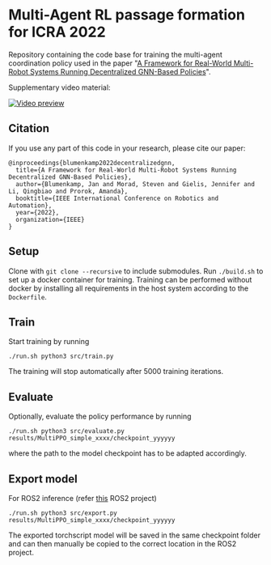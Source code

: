 # Multi-Agent RL passage formation for ICRA 2022
Repository containing the code base for training the multi-agent coordination policy used in the paper "[A Framework for Real-World Multi-Robot Systems Running Decentralized GNN-Based Policies](https://arxiv.org/abs/2111.01777)".

Supplementary video material:

[![Video preview](https://img.youtube.com/vi/COh-WLn4iO4/0.jpg)](https://www.youtube.com/watch?v=COh-WLn4iO4)

## Citation
If you use any part of this code in your research, please cite our paper:

```
@inproceedings{blumenkamp2022decentralizedgnn,
  title={A Framework for Real-World Multi-Robot Systems Running Decentralized GNN-Based Policies},
  author={Blumenkamp, Jan and Morad, Steven and Gielis, Jennifer and Li, Qingbiao and Prorok, Amanda},
  booktitle={IEEE International Conference on Robotics and Automation},
  year={2022},
  organization={IEEE}
}
```

## Setup
Clone with `git clone --recursive` to include submodules. Run `./build.sh` to set up a docker container for training. Training can be performed without docker by installing all requirements in the host system according to the `Dockerfile`.

## Train
Start training by running
```
./run.sh python3 src/train.py
```
The training will stop automatically after 5000 training iterations.

## Evaluate
Optionally, evaluate the policy performance by running
```
./run.sh python3 src/evaluate.py results/MultiPPO_simple_xxxx/checkpoint_yyyyyy
```
where the path to the model checkpoint has to be adapted accordingly.

## Export model
For ROS2 inference (refer [this](https://github.com/proroklab/ros2_multi_agent_passage) ROS2 project)

```
./run.sh python3 src/export.py results/MultiPPO_simple_xxxx/checkpoint_yyyyyy
```
The exported torchscript model will be saved in the same checkpoint folder and can then manually be copied to the correct location in the ROS2 project.

